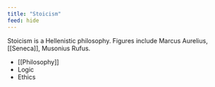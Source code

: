 ```yaml
---
title: "Stoicism"
feed: hide
---
```


Stoicism is a Hellenistic philosophy. Figures include Marcus Aurelius, [[Seneca]], Musonius Rufus.

- [[Philosophy]]
- Logic
- Ethics
